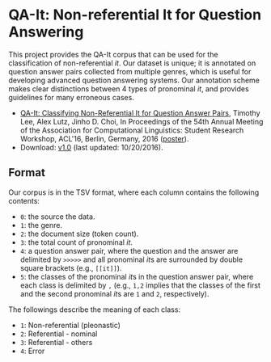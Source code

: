 # QA-It: Non-referential It for Question Answering

This project provides the QA-It corpus that can be used for the classification of non-referential *it*. Our dataset is unique; it is annotated on question answer pairs collected from multiple genres, which is useful for developing advanced question answering systems. Our annotation scheme makes clear distinctions between 4 types of pronominal *it*, and provides guidelines for many erroneous cases.

* [QA-It: Classifying Non-Referential It for Question Answer Pairs](http://aclweb.org/anthology/P/P16/P16-3020.pdf), Timothy Lee, Alex Lutz, Jinho D. Choi, In Proceedings of the 54th Annual Meeting of the Association for Computational Linguistics: Student Research Workshop, ACL'16, Berlin, Germany, 2016 ([poster](http://nlp.mathcs.emory.edu/doc/acl-2016-lee-poster.pdf)).
* Download: [v1.0](https://github.com/emorynlp/qa-it/blob/master/qa-it-v1.0.tsv) (last updated: 10/20/2016).

## Format

Our corpus is in the TSV format, where each column contains the following contents:

* `0`: the source the data.
* `1`: the genre.
* `2`: the document size (token count).
* `3`: the total count of pronominal *it*.
* `4`: a question answer pair, where the question and the answer are delimited by `>>>>>` and all pronominal *it*s are surrounded by double square brackets (e.g., `[[it]]`).
* `5`: the classes of the pronominal *it*s in the question answer pair, where each class is delimited by `,` (e.g., `1,2` implies that the classes of the first and the second pronominal *it*s are `1` and `2`, respectively).

The followings describe the meaning of each class:

* `1`: Non-referential (pleonastic)
* `2`: Referential - nominal
* `3`: Referential - others
* `4`: Error
